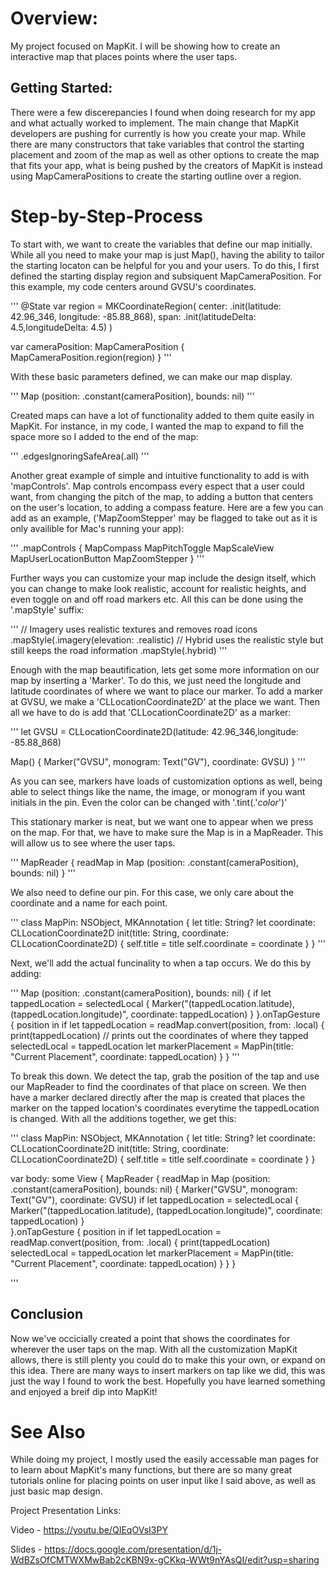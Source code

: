 # Overview:
My project focused on MapKit. I will be showing how to create an interactive map that places points where the user taps.

## Getting Started:
There were a few discerepancies I found when doing research for my app and what actually worked to implement. The main change that MapKit developers are pushing for currently is how you create your map. While there are many constructors that take variables that control the starting placement and zoom of the map as well as other options to create the map that fits your app, what is being pushed by the creators of MapKit is instead using MapCameraPositions to create the starting outline over a region. 

# Step-by-Step-Process
To start with, we want to create the variables that define our map initially. While all you need to make your map is just Map(), having the ability to tailor the starting locaton can be helpful for you and your users. To do this, I first defined the starting display region and subsiquent MapCameraPosition. For this example, my code centers around GVSU's coordinates. 

'''
 @State var region = MKCoordinateRegion(
        center: .init(latitude: 42.96_346, longitude: -85.88_868),
        span: .init(latitudeDelta: 4.5,longitudeDelta: 4.5)
    )
    
  var cameraPosition: MapCameraPosition { 
    MapCameraPosition.region(region)
   }
'''

With these basic parameters defined, we can make our map display.

'''
 Map (position: .constant(cameraPosition), bounds: nil)
'''

Created maps can have a lot of functionality added to them quite easily in MapKit. For instance, in my code, I wanted the map to expand to fill the space more so I added to the end of the map:

'''
.edgesIgnoringSafeArea(.all)
'''

Another great example of simple and intuitive functionality to add is with 'mapControls'. Map controls encompass every espect that a user could want, from changing the pitch of the map, to adding a button that centers on the user's location, to adding a compass feature. Here are a few you can add as an example, ('MapZoomStepper' may be flagged to take out as it is only availible for Mac's running your app):

'''
.mapControls {
  MapCompass
  MapPitchToggle 
  MapScaleView 
  MapUserLocationButton 
  MapZoomStepper
}
'''

Further ways you can customize your map include the design itself, which you can change to make look realistic, account for realistic heights, and even toggle on and off road markers etc. All this can be done using the '.mapStyle' suffix:

'''
// Imagery uses realistic textures and removes road icons
.mapStyle(.imagery(elevation: .realistic)
// Hybrid uses the realistic style but still keeps the road information
.mapStyle(.hybrid)
'''

Enough with the map beautification, lets get some more information on our map by inserting a 'Marker'. To do this, we just need the longitude and latitude coordinates of where we want to place our marker. To add a marker at GVSU, we make a 'CLLocationCoordinate2D' at the place we want. Then all we have to do is add that 'CLLocationCoordinate2D' as a marker:

'''
let GVSU = CLLocationCoordinate2D(latitude: 42.96_346,longitude: -85.88_868)

Map() {
  Marker("GVSU", monogram: Text("GV"), coordinate: GVSU)
}
'''

As you can see, markers have loads of customization options as well, being able to select things like the name, the image, or monogram if you want initials in the pin. Even the color can be changed with '.tint(.'*color*')'

This stationary marker is neat, but we want one to appear when we press on the map. For that, we have to make sure the Map is in a MapReader. This will allow us to see where the user taps. 

'''
MapReader { readMap in
                Map (position: .constant(cameraPosition), bounds: nil) 
          }
'''

We also need to define our pin. For this case, we only care about the coordinate and a name for each point.

'''
class MapPin: NSObject, MKAnnotation {
        let title: String?
        let coordinate: CLLocationCoordinate2D
        init(title: String, coordinate: CLLocationCoordinate2D) {
            self.title = title
            self.coordinate = coordinate
        }
    }
'''

Next, we'll add the actual funcinality to when a tap occurs. We do this by adding:

'''
Map (position: .constant(cameraPosition), bounds: nil) {
        if let tappedLocation = selectedLocal {
            Marker("\(tappedLocation.latitude), \(tappedLocation.longitude)", coordinate: tappedLocation)
        }
    }.onTapGesture { position in
        if let tappedLocation = readMap.convert(position, from: .local) {
        print(tappedLocation) // prints out the coordinates of where they tapped
        selectedLocal = tappedLocation
        let markerPlacement = MapPin(title: "Current Placement", coordinate: tappedLocation)
        }
    }
'''

To break this down. We detect the tap, grab the position of the tap and use our MapReader to find the coordinates of that place on screen. We then have a marker declared directly after the map is created that places the marker on the tapped location's coordinates everytime the tappedLocation is changed. With all the additions together, we get this:

'''
class MapPin: NSObject, MKAnnotation {
        let title: String?
        let coordinate: CLLocationCoordinate2D
        init(title: String, coordinate: CLLocationCoordinate2D) {
            self.title = title
            self.coordinate = coordinate
        }
    }

var body: some View {
        MapReader { readMap in
              Map (position: .constant(cameraPosition), bounds: nil) {
                    Marker("GVSU", monogram: Text("GV"), coordinate: GVSU)
                    if let tappedLocation = selectedLocal {
                        Marker("\(tappedLocation.latitude), \(tappedLocation.longitude)", coordinate: tappedLocation)
                    }          
              }.onTapGesture { position in
                    if let tappedLocation = readMap.convert(position, from: .local) {
                        print(tappedLocation)
                        selectedLocal = tappedLocation
                        let markerPlacement = MapPin(title: "Current Placement", coordinate: tappedLocation)
                    }
            }
  }

  '''

## Conclusion

Now we've occicially created a point that shows the coordinates for wherever the user taps on the map. With all the customization MapKit allows, there is still plenty you could do to make this your own, or expand on this idea. There are many ways to insert markers on tap like we did, this was just the way I found to work the best. Hopefully you have learned something and enjoyed a breif dip into MapKit!

# See Also

While doing my project, I mostly used the easily accessable man pages for to learn about MapKit's many functions, but there are so many great tutorials online for placing points on user input like I said above, as well as just basic map design.


Project Presentation Links:

Video - https://youtu.be/QIEqOVsI3PY

Slides - https://docs.google.com/presentation/d/1j-WdBZsOfCMTWXMwBab2cKBN9x-gCKkq-WWt9nYAsQI/edit?usp=sharing
